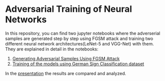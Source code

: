 # Adversarial Training of Neural Networks

In this repository, you can find two jupyter notebooks where the adverserial samples are generated step by step using FGSM attack and training two different neural network architectures(LeNet-5 and VGG-Net) with them. They are explained in detail in the notebooks:
1. [Generating Adversarial Samples Using FGSM Attack](Generate_Adversarial_Samples.ipynb)
2. [Training of the models using German Sign Classification dataset](German_Sign_Classification.ipynb)


In the [presentation](Adversarial%20Training%20of%20Neural%20Networks.pdf) the results are compared and analyzed. 
